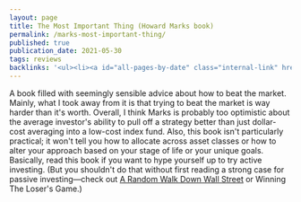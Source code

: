 ```yaml
---
layout: page
title: The Most Important Thing (Howard Marks book)
permalink: /marks-most-important-thing/
published: true
publication_date: 2021-05-30
tags: reviews
backlinks: '<ul><li><a id="all-pages-by-date" class="internal-link" href="/all-pages-by-date/">All pages by date</a></li><li><a id="books-published-in-2011" class="internal-link" href="/books-published-in-2011/">Books I&#39;ve read that were published in 2011</a></li><li><a id="books-read-in-2021" class="internal-link" href="/books-read-in-2021/">Books I read in 2021</a></li><li><a id="books-tagged-investing" class="internal-link" href="/books-tagged-investing/">Books tagged &#39;investing&#39;</a></li><li><a id="books-tagged-nonfiction" class="internal-link" href="/books-tagged-nonfiction/">Books tagged &#39;nonfiction&#39;</a></li><li><a id="reviews" class="internal-link" href="/reviews/">Reviews</a></li></ul>'
---
```


A book filled with seemingly sensible advice about how to beat the market. Mainly, what I took away from it is that trying to beat the market is way harder than it's worth. Overall, I think Marks is probably too optimistic about the average investor's ability to pull off a strategy better than just dollar-cost averaging into a low-cost index fund. Also, this book isn't particularly practical; it won't tell you how to allocate across asset classes or how to alter your approach based on your stage of life or your unique goals. Basically, read this book if you want to hype yourself up to try active investing. (But you shouldn't do that without first reading a strong case for passive investing—check out <a id="malkiel-random-walk" class="internal-link" href="/malkiel-random-walk/">A Random Walk Down Wall Street</a> or Winning The Loser's Game.)